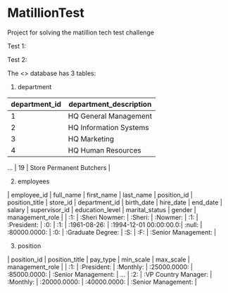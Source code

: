 # MatillionTest
Project for solving the matillion tech test challenge

Test 1:

Test 2:

The <<foodmart>> database has 3 tables:

1. department
  
| department_id  |   department_description   |
|----------------|----------------------------|
|        1       |   HQ General Management    |
|        2       |   HQ Information Systems   |
|        3       |         HQ Marketing       |
|        4       |     HQ Human Resources     |
... 
|        19      |  Store Permanent Butchers  | 

2. employees

| employee_id  |    full_name   | first_name | last_name | position_id | position_title | store_id | department_id |   birth_date  |       hire_date        | end_date |    salary    | supervisor_id |  education_level  | marital_status | gender | management_role     | 
|      :1:     | :Sheri Nowmer: |  :Sheri:   | :Nowmer:  |     :1:     |  :President:   |    :0:   |       :1:     |     :1961-08-26:      | :1994-12-01 00:00:00.0:|   :null: | :80000.0000: |      :0:      | :Graduate Degree: |       :S:      |   :F:  | :Senior Management: |


3. position

| position_id  |    position_title    | pay_type  |   min_scale  |  max_scale   |   management_role   |
|      :1:     |      :President:     | :Monthly: | :25000.0000: | :85000.0000: | :Senior Management: |
...
|      :2:     | :VP Country Manager: | :Monthly: | :20000.0000: | :40000.0000: | :Senior Management: |

